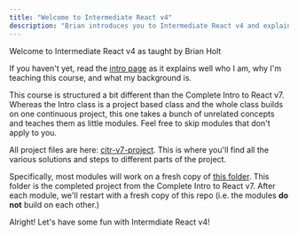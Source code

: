 ```yaml
---
title: "Welcome to Intermediate React v4"
description: "Brian introduces you to Intermediate React v4 and explains how the course is structured."
---
```


Welcome to Intermediate React v4 as taught by Brian Holt

If you haven't yet, read the [intro page][intro] as it explains well who I am, why I'm teaching this course, and what my background is.

This course is structured a bit different than the Complete Intro to React v7. Whereas the Intro class is a project based class and the whole class builds on one continuous project, this one takes a bunch of unrelated concepts and teaches them as little modules. Feel free to skip modules that don't apply to you.

All project files are here: [citr-v7-project][citr]. This is where you'll find all the various solutions and steps to different parts of the project.

Specifically, most modules will work on a fresh copy of [this folder][project]. This folder is the completed project from the Complete Intro to React v7. After each module, we'll restart with a fresh copy of this repo (i.e. the modules **do not** build on each other.)

Alright! Let's have some fun with Intermdiate React v4!

[intro]: https://btholt.github.io/complete-intro-to-react-v7/lessons/welcome/intro
[citr]: https://github.com/btholt/citr-v7-project/
[project]: https://github.com/btholt/citr-v7-project/tree/master/12-portals-and-refs
